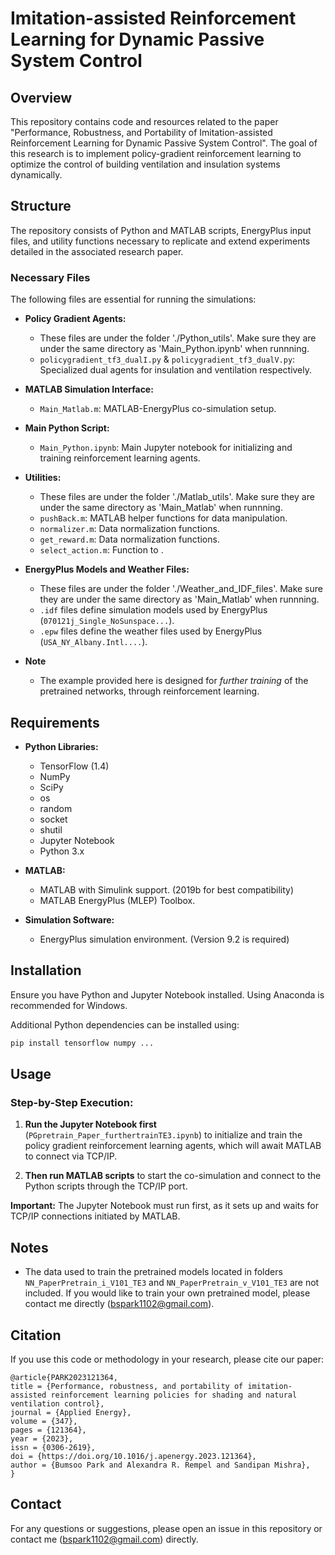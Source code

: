 # Imitation-assisted Reinforcement Learning for Dynamic Passive System Control

## Overview
This repository contains code and resources related to the paper "Performance, Robustness, and Portability of Imitation-assisted Reinforcement Learning for Dynamic Passive System Control". The goal of this research is to implement policy-gradient reinforcement learning to optimize the control of building ventilation and insulation systems dynamically.

## Structure
The repository consists of Python and MATLAB scripts, EnergyPlus input files, and utility functions necessary to replicate and extend experiments detailed in the associated research paper.

### Necessary Files

The following files are essential for running the simulations:

- **Policy Gradient Agents:**
  - These files are under the folder './Python_utils'. Make sure they are under the same directory as 'Main_Python.ipynb' when runnning.
  - `policygradient_tf3_dualI.py` & `policygradient_tf3_dualV.py`: Specialized dual agents for insulation and ventilation respectively.

- **MATLAB Simulation Interface:**
  - `Main_Matlab.m`: MATLAB-EnergyPlus co-simulation setup.

- **Main Python Script:**
  - `Main_Python.ipynb`: Main Jupyter notebook for initializing and training reinforcement learning agents.

- **Utilities:**
  - These files are under the folder './Matlab_utils'. Make sure they are under the same directory as 'Main_Matlab' when runnning.
  - `pushBack.m`: MATLAB helper functions for data manipulation.
  - `normalizer.m`: Data normalization functions.
  - `get_reward.m`: Data normalization functions.
  - `select_action.m`: Function to .

- **EnergyPlus Models and Weather Files:**
  - These files are under the folder './Weather_and_IDF_files'. Make sure they are under the same directory as 'Main_Matlab' when runnning.
  - `.idf` files define simulation models used by EnergyPlus (`070121j_Single_NoSunspace...`).
  - `.epw` files define the weather files used by EnergyPlus (`USA_NY_Albany.Intl....`).

- **Note**
  - The example provided here is designed for _further training_ of the pretrained networks, through reinforcement learning.

## Requirements

- **Python Libraries:**
  - TensorFlow (1.4)
  - NumPy
  - SciPy
  - os
  - random
  - socket
  - shutil
  - Jupyter Notebook
  - Python 3.x

- **MATLAB:**
  - MATLAB with Simulink support. (2019b for best compatibility)
  - MATLAB EnergyPlus (MLEP) Toolbox.

- **Simulation Software:**
  - EnergyPlus simulation environment. (Version 9.2 is required)

## Installation

Ensure you have Python and Jupyter Notebook installed. Using Anaconda is recommended for Windows.

Additional Python dependencies can be installed using:

```bash
pip install tensorflow numpy ...
```

## Usage

### Step-by-Step Execution:
1. **Run the Jupyter Notebook first** (`PGpretrain_Paper_furthertrainTE3.ipynb`) to initialize and train the policy gradient reinforcement learning agents, which will await MATLAB to connect via TCP/IP.

2. **Then run MATLAB scripts** to start the co-simulation and connect to the Python scripts through the TCP/IP port.

**Important:** The Jupyter Notebook must run first, as it sets up and waits for TCP/IP connections initiated by MATLAB.

## Notes
- The data used to train the pretrained models located in folders `NN_PaperPretrain_i_V101_TE3` and `NN_PaperPretrain_v_V101_TE3` are not included. If you would like to train your own pretrained model, please contact me directly (bspark1102@gmail.com).

## Citation
If you use this code or methodology in your research, please cite our paper:

```
@article{PARK2023121364,
title = {Performance, robustness, and portability of imitation-assisted reinforcement learning policies for shading and natural ventilation control},
journal = {Applied Energy},
volume = {347},
pages = {121364},
year = {2023},
issn = {0306-2619},
doi = {https://doi.org/10.1016/j.apenergy.2023.121364},
author = {Bumsoo Park and Alexandra R. Rempel and Sandipan Mishra},
}
```

## Contact
For any questions or suggestions, please open an issue in this repository or contact me (bspark1102@gmail.com) directly.
